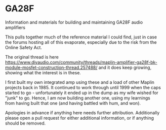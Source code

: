 # GA28F
Information and materials for building and maintaining GA28F audio amplifiers

This pulls together much of the reference material I could find, just in case the forums hosting all of this
evaporate, especially due to the risk from the Online Safety Act.

The original thread is here https://www.diyaudio.com/community/threads/maplin-amplifier-ga28f-bk-module-mosfet-construction-thread.257488/ and it does keep growing, showing what the interest is in these. 

I first built my own integrated amp using these and a load of other Maplin projects back in 1985. It continued to work through until 1999 when the caps started to go - unfortunately it ended up in the dump as my wife wished for "junk" to go. Hence, I am now building another one, using my learnings from having built that one (and having battled with hum, and won).

Apologies in advance if anything here needs further attribution. Additionally please open a pull request for
either additional information, or if anything should be removed.

